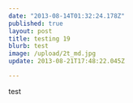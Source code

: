 ```yaml
---
date: "2013-08-14T01:32:24.178Z"
published: true
layout: post
title: testing 19
blurb: test
image: /upload/2t_md.jpg
update: 2013-08-21T17:48:22.045Z

---
```


test
